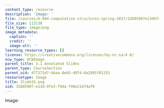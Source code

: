```yaml
---
content_type: resource
description: 'Image: '
file: /courses/6-004-computation-structures-spring-2017/32605907e13d9fe3f9daf48e21474a70_Slide15.png
file_size: 113138
file_type: image/png
image_metadata:
  caption: ''
  credit: ''
  image-alt: ''
learning_resource_types: []
license: https://creativecommons.org/licenses/by-nc-sa/4.0/
ocw_type: OCWImage
parent_title: 3.1 Annotated Slides
parent_type: CourseSection
parent_uid: d77171d7-bbaa-8eb5-d974-6a2895701253
resourcetype: Image
title: Slide15.png
uid: 32605907-e13d-9fe3-f9da-f48e21474a70
---
```

Image: 